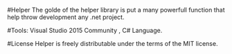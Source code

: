 
#Helper
 The golde of the helper library is put a many powerfull function that help throw development any .net project.

#Tools: 
 Visual Studio 2015 Community , C# Language.
 
#License
 Helper is freely distributable under the terms of the MIT license.

 



